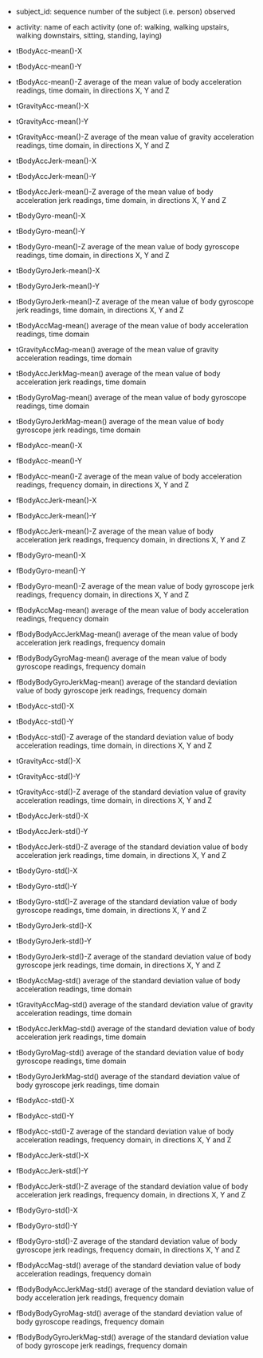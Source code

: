* subject_id:
sequence number of the subject (i.e. person) observed

* activity:
name of each activity (one of: walking, walking upstairs, walking downstairs, sitting, standing, laying)

* tBodyAcc-mean()-X
* tBodyAcc-mean()-Y
* tBodyAcc-mean()-Z
average of the mean value of body acceleration readings, time domain, in directions X, Y and Z

* tGravityAcc-mean()-X
* tGravityAcc-mean()-Y
* tGravityAcc-mean()-Z
average of the mean value of gravity acceleration readings, time domain, in directions X, Y and Z

* tBodyAccJerk-mean()-X
* tBodyAccJerk-mean()-Y
* tBodyAccJerk-mean()-Z
average of the mean value of body acceleration jerk readings, time domain, in directions X, Y and Z

* tBodyGyro-mean()-X
* tBodyGyro-mean()-Y
* tBodyGyro-mean()-Z
average of the mean value of body gyroscope readings, time domain, in directions X, Y and Z

* tBodyGyroJerk-mean()-X
* tBodyGyroJerk-mean()-Y
* tBodyGyroJerk-mean()-Z
average of the mean value of body gyroscope jerk readings, time domain, in directions X, Y and Z

* tBodyAccMag-mean()
average of the mean value of body acceleration readings, time domain

* tGravityAccMag-mean()
average of the mean value of gravity acceleration readings, time domain

* tBodyAccJerkMag-mean()
average of the mean value of body acceleration jerk readings, time domain

* tBodyGyroMag-mean()
average of the mean value of body gyroscope readings, time domain

* tBodyGyroJerkMag-mean()
average of the mean value of body gyroscope jerk readings, time domain

* fBodyAcc-mean()-X
* fBodyAcc-mean()-Y
* fBodyAcc-mean()-Z
average of the mean value of body acceleration readings, frequency domain, in directions X, Y and Z

* fBodyAccJerk-mean()-X
* fBodyAccJerk-mean()-Y
* fBodyAccJerk-mean()-Z
average of the mean value of body acceleration jerk readings, frequency domain, in directions X, Y and Z

* fBodyGyro-mean()-X
* fBodyGyro-mean()-Y
* fBodyGyro-mean()-Z
average of the mean value of body gyroscope jerk readings, frequency domain, in directions X, Y and Z

* fBodyAccMag-mean()
average of the mean value of body acceleration readings, frequency domain

* fBodyBodyAccJerkMag-mean()
average of the mean value of body acceleration jerk readings, frequency domain

* fBodyBodyGyroMag-mean()
average of the mean value of body gyroscope readings, frequency domain

* fBodyBodyGyroJerkMag-mean()
average of the standard deviation value of body gyroscope jerk readings, frequency domain

* tBodyAcc-std()-X
* tBodyAcc-std()-Y
* tBodyAcc-std()-Z
average of the standard deviation value of body acceleration readings, time domain, in directions X, Y and Z

* tGravityAcc-std()-X
* tGravityAcc-std()-Y
* tGravityAcc-std()-Z
average of the standard deviation value of gravity acceleration readings, time domain, in directions X, Y and Z

* tBodyAccJerk-std()-X
* tBodyAccJerk-std()-Y
* tBodyAccJerk-std()-Z
average of the standard deviation value of body acceleration jerk readings, time domain, in directions X, Y and Z

* tBodyGyro-std()-X
* tBodyGyro-std()-Y
* tBodyGyro-std()-Z
average of the standard deviation value of body gyroscope readings, time domain, in directions X, Y and Z

* tBodyGyroJerk-std()-X
* tBodyGyroJerk-std()-Y
* tBodyGyroJerk-std()-Z
average of the standard deviation value of body gyroscope jerk readings, time domain, in directions X, Y and Z

* tBodyAccMag-std()
average of the standard deviation value of body acceleration readings, time domain

* tGravityAccMag-std()
average of the standard deviation value of gravity acceleration readings, time domain

* tBodyAccJerkMag-std()
average of the standard deviation value of body acceleration jerk readings, time domain

* tBodyGyroMag-std()
average of the standard deviation value of body gyroscope readings, time domain

* tBodyGyroJerkMag-std()
average of the standard deviation value of body gyroscope jerk readings, time domain

* fBodyAcc-std()-X
* fBodyAcc-std()-Y
* fBodyAcc-std()-Z
average of the standard deviation value of body acceleration readings, frequency domain, in directions X, Y and Z

* fBodyAccJerk-std()-X
* fBodyAccJerk-std()-Y
* fBodyAccJerk-std()-Z
average of the standard deviation value of body acceleration jerk readings, frequency domain, in directions X, Y and Z

* fBodyGyro-std()-X
* fBodyGyro-std()-Y
* fBodyGyro-std()-Z
average of the standard deviation value of body gyroscope jerk readings, frequency domain, in directions X, Y and Z

* fBodyAccMag-std()
average of the standard deviation value of body acceleration readings, frequency domain

* fBodyBodyAccJerkMag-std()
average of the standard deviation value of body acceleration jerk readings, frequency domain

* fBodyBodyGyroMag-std()
average of the standard deviation value of body gyroscope readings, frequency domain

* fBodyBodyGyroJerkMag-std()
average of the standard deviation value of body gyroscope jerk readings, frequency domain